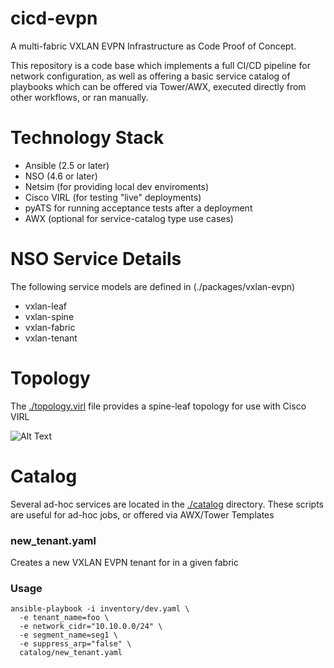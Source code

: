 # cicd-evpn

A multi-fabric VXLAN EVPN Infrastructure as Code Proof of Concept.

This repository is a code base which implements a full CI/CD pipeline for network configuration, as well as offering a basic service catalog of playbooks which
can be offered via Tower/AWX, executed directly from
other workflows, or ran manually.

# Technology Stack

* Ansible (2.5 or later)
* NSO (4.6 or later)
* Netsim (for providing local dev enviroments)
* Cisco VIRL (for testing "live" deployments)
* pyATS for running acceptance tests after a deployment
* AWX (optional for service-catalog type use cases)

# NSO Service Details

The following service models are defined in (./packages/vxlan-evpn)
  * vxlan-leaf
  * vxlan-spine
  * vxlan-fabric
  * vxlan-tenant

# Topology

The [./topology.virl](topology.virl) file provides a spine-leaf topology for use with Cisco VIRL

![Alt Text](https://github.com/virlfiles/spine-leaf/raw/master/topology.png)


# Catalog

Several ad-hoc services are located in the [./catalog](./catalog) directory.  These scripts are useful for ad-hoc jobs, or offered via AWX/Tower Templates

### new_tenant.yaml

Creates a new VXLAN EVPN tenant for in a given fabric

### Usage


```
ansible-playbook -i inventory/dev.yaml \
  -e tenant_name=foo \
  -e network_cidr="10.10.0.0/24" \
  -e segment_name=seg1 \
  -e suppress_arp="false" \
  catalog/new_tenant.yaml
```
